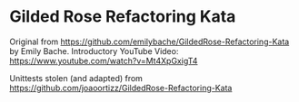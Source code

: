 # Gilded Rose Refactoring Kata
Original from https://github.com/emilybache/GildedRose-Refactoring-Kata by Emily Bache.
Introductory YouTube Video: https://www.youtube.com/watch?v=Mt4XpGxigT4

Unittests stolen (and adapted) from https://github.com/joaoortizz/GildedRose-Refactoring-Kata
